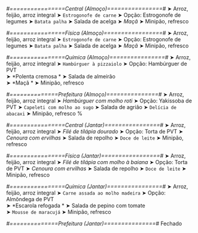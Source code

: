 
*#================Central (Almoço)================#*
➤ Arroz, feijão, arroz integral
➤ `Estrogonofe de carne`
➤ Opção: Estrogonofe de legumes
➤ `Batata palha`
➤ Salada de acelga
➤ *Maçã*
➤ Minipão, refresco

*#================Física (Almoço)=================#*
➤ Arroz, feijão, arroz integral
➤ `Estrogonofe de carne`
➤ Opção: Estrogonofe de legumes
➤ `Batata palha`
➤ Salada de acelga
➤ *Maçã*
➤ Minipão, refresco

*#================Química (Almoço)================#*
➤ Arroz, feijão, arroz integral
➤ `Hambúrguer à pizzaiolo`
➤ Opção: Hambúrguer de PVT  
➤ *Polenta cremosa *
➤ Salada de almeirão     
➤ *Maçã   *
➤ Minipão, refresco

*#==============Prefeitura (Almoço)===============#*
➤ Arroz, feijão, arroz integral
➤ *Hambúrguer com molho roti*
➤ Opção: Yakissoba de PVT
➤ `Capeleti com molho ao sugo`
➤ Salada de agrião
➤ `Delícia de abacaxi`
➤ Minipão, refresco
%

*#================Central (Jantar)================#*
➤ Arroz, feijão, arroz integral
➤ *Filé de tilápia dourado*
➤ Opção: Torta de PVT
➤ *Cenoura com ervilhas*
➤ Salada de repolho
➤ `Doce de leite`
➤ Minipão, refresco

*#================Física (Jantar)=================#*
➤ Arroz, feijão, arroz integral
➤ *Filé de tilápia com molho à baiana*
➤ Opção: Torta de PVT
➤ *Cenoura com ervilhas*
➤ Salada de repolho
➤ `Doce de leite`
➤ Minipão, refresco

*#================Química (Jantar)================#*
➤ Arroz, feijão, arroz integral
➤ `Carne assada ao molho madeira`
➤ Opção: Almôndega de PVT  
➤ *Escarola refogada *
➤ Salada de pepino com tomate   
➤ `Mousse de maracujá`
➤ Minipão, refresco

*#==============Prefeitura (Jantar)===============#*
Fechado
